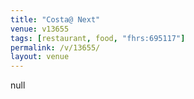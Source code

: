 ```yaml
---
title: "Costa@ Next"
venue: v13655
tags: [restaurant, food, "fhrs:695117"]
permalink: /v/13655/
layout: venue
---
```

null